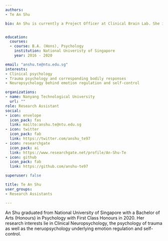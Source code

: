 ```yaml
---
authors:
- Te An Shu

bio: An Shu is currently a Project Officer at Clinical Brain Lab. She is working on the neuroscience of deception.


education:
  courses:
  - course: B.A. (Hons), Psychology
    institution: National Univeristy of Singapore
    year: 2016 - 2020

email: "anshu.te@ntu.edu.sg"
interests:
- Clinical psychology 
- Trauma psychology and corresponding bodily responses
- Neuropsychology behind emotion regulation and self-control 

organizations:
- name: Nanyang Technological University
  url: ""
role: Research Assistant
social:
- icon: envelope
  icon_pack: fas
  link: mailto:anshu.te@ntu.edu.sg
- icon: twitter
  icon_pack: fab
  link: https://twitter.com/anshu_te97
- icon: researchgate
  icon_pack: ai
  link: https://www.researchgate.net/profile/An-Shu-Te
- icon: github
  icon_pack: fab
  link: https://github.com/anshu-te97

superuser: false

title: Te An Shu
user_groups:
- Research Assistants

---
```


An Shu graduated from National University of Singapore with a Bachelor of Arts (Honours) in Psychology with First Class Honours in 2020. 
Her research interests lie in Clinical Neuropsychology, the psychology of trauma as well as the neruopsychology underlying emotion regulation and self-control.
